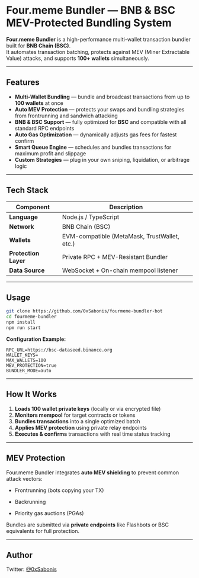 # Four.meme Bundler — BNB & BSC MEV-Protected Bundling System

**Four.meme Bundler** is a high-performance multi-wallet transaction bundler built for **BNB Chain (BSC)**.  
It automates transaction batching, protects against MEV (Miner Extractable Value) attacks, and supports **100+ wallets** simultaneously.

---

## Features

-  **Multi-Wallet Bundling** — bundle and broadcast transactions from up to **100 wallets** at once  
-  **Auto MEV Protection** — protects your swaps and bundling strategies from frontrunning and sandwich attacking  
-  **BNB & BSC Support** — fully optimized for **BSC** and compatible with all standard RPC endpoints  
-  **Auto Gas Optimization** — dynamically adjusts gas fees for fastest confirm  
-  **Smart Queue Engine** — schedules and bundles transactions for maximum profit and slippage  
-  **Custom Strategies** — plug in your own sniping, liquidation, or arbitrage logic  

---

## Tech Stack

| Component | Description |
|------------|-------------|
| **Language** | Node.js / TypeScript |
| **Network** | BNB Chain (BSC) |
| **Wallets** | EVM-compatible (MetaMask, TrustWallet, etc.) |
| **Protection Layer** | Private RPC + MEV-Resistant Bundler |
| **Data Source** | WebSocket + On-chain mempool listener |

---

## Usage

```bash
git clone https://github.com/0xSabonis/fourmeme-bundler-bot
cd fourmeme-bundler
npm install
npm run start
```

**Configuration Example:**

```env
RPC_URL=https://bsc-dataseed.binance.org
WALLET_KEYS=
MAX_WALLETS=100
MEV_PROTECTION=true
BUNDLER_MODE=auto
```

---

## How It Works

1. **Loads 100 wallet private keys** (locally or via encrypted file)  
2. **Monitors mempool** for target contracts or tokens  
3. **Bundles transactions** into a single optimized batch  
4. **Applies MEV protection** using private relay endpoints  
5. **Executes & confirms** transactions with real time status tracking  

---

## MEV Protection

Four.meme Bundler integrates **auto MEV shielding** to prevent common attack vectors:
- Frontrunning (bots copying your TX)

- Backrunning  
- Priority gas auctions (PGAs)

Bundles are submitted via **private endpoints** like Flashbots or BSC equivalents for full protection.


---


## Author

 Twitter: [@0xSabonis](https://twitter.com/0xSabonis)  

